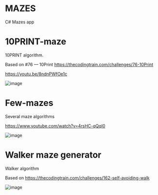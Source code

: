 # MAZES
C# Mazes app


# 10PRINT-maze

10PRINT algorithm.

Based on #76 — 10Print  https://thecodingtrain.com/challenges/76-10Print

https://youtu.be/8ndnPWfOe1c

![image](https://github.com/user-attachments/assets/6a39e4f9-8e31-4c73-9bd1-b3440b9960fc)


# Few-mazes

Several maze algorithms

https://www.youtube.com/watch?v=4rsHC-qQqI0

![image](https://github.com/tltrus/MAZES/assets/77125487/fe2638b2-9384-46e2-b8c7-b3472772ebf9)


# Walker maze generator

Walker algorithm

Based on https://thecodingtrain.com/challenges/162-self-avoiding-walk

![image](https://github.com/user-attachments/assets/39d7f6ae-8bde-44a9-96c1-94ee7a620bc8)
